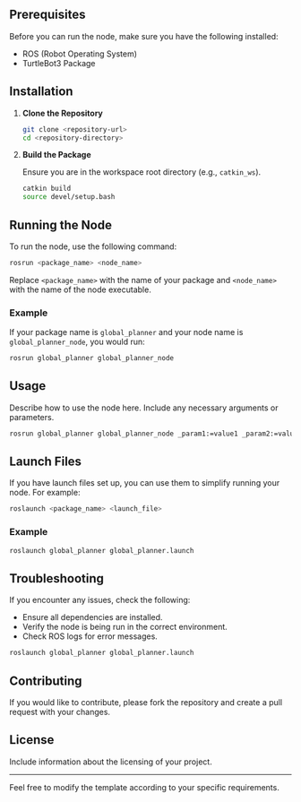 ## Prerequisites

Before you can run the node, make sure you have the following installed:
- ROS (Robot Operating System)
- TurtleBot3 Package

## Installation

1. **Clone the Repository**

    ```bash
    git clone <repository-url>
    cd <repository-directory>
    ```

2. **Build the Package**

    Ensure you are in the workspace root directory (e.g., `catkin_ws`).

    ```bash
    catkin build
    source devel/setup.bash
    ```

## Running the Node

To run the node, use the following command:

```bash
rosrun <package_name> <node_name>
```

Replace `<package_name>` with the name of your package and `<node_name>` with the name of the node executable.

### Example

If your package name is `global_planner` and your node name is `global_planner_node`, you would run:

```bash
rosrun global_planner global_planner_node
```

## Usage

Describe how to use the node here. Include any necessary arguments or parameters.

```bash
rosrun global_planner global_planner_node _param1:=value1 _param2:=value2
```

## Launch Files

If you have launch files set up, you can use them to simplify running your node. For example:

```bash
roslaunch <package_name> <launch_file>
```

### Example

```bash
roslaunch global_planner global_planner.launch
```

## Troubleshooting

If you encounter any issues, check the following:
- Ensure all dependencies are installed.
- Verify the node is being run in the correct environment.
- Check ROS logs for error messages.

```bash
roslaunch global_planner global_planner.launch
```

## Contributing

If you would like to contribute, please fork the repository and create a pull request with your changes.

## License

Include information about the licensing of your project.

---

Feel free to modify the template according to your specific requirements.

